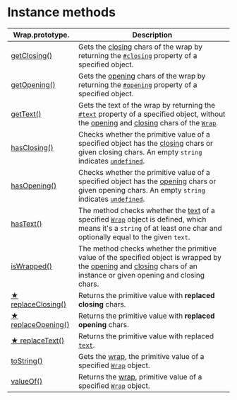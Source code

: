 # Instance methods

| Wrap.prototype.                         | Description                                                                                                                                                                                                                                                                                     |
| --------------------------------------- | ----------------------------------------------------------------------------------------------------------------------------------------------------------------------------------------------------------------------------------------------------------------------------------------------- |
| [getClosing()](getclosing.md)           | Gets the [closing](../../library/basic-concepts.md#closing) chars of the wrap by returning the [`#closing`](../instance-properties/#closing-closing) property of a specified object.                                                                                                            |
| [getOpening()](getopening.md)           | Gets the [opening](../../library/basic-concepts.md#opening) chars of the wrap by returning the [`#opening`](../instance-properties/#opening-opening) property of a specified object.                                                                                                            |
| [getText()](gettext.md)                 | Gets the text of the wrap by returning the [`#text`](../instance-properties/#text-text) property of a specified object, without the [opening](../instance-accessors/#wrap.prototype.opening) and [closing](../instance-accessors/#wrap.prototype.closing) chars of the [`Wrap`](../wrap.md).    |
| [hasClosing()](hasclosing.md)           | Checks whether the primitive value of a specified object has the [closing](../instance-accessors/#wrap.prototype.closing) chars or given closing chars. An empty `string` indicates [`undefined`](https://developer.mozilla.org/en-US/docs/Web/JavaScript/Reference/Global\_Objects/undefined). |
| [hasOpening()](hasopening.md)           | Checks whether the primitive value of a specified object has the [opening](../instance-accessors/#wrap.prototype.opening) chars or given opening chars. An empty `string` indicates [`undefined`](https://developer.mozilla.org/en-US/docs/Web/JavaScript/Reference/Global\_Objects/undefined). |
| [hasText()](hastext.md)                 | The method checks whether the [text](../instance-accessors/#wrap.prototype.text) of a specified [`Wrap`](../wrap.md) object is defined, which means it's a `string` of at least one char and optionally equal to the given `text`.                                                              |
| [isWrapped()](iswrapped.md)             | The method checks whether the primitive value of the specified object is wrapped by the [opening](../instance-accessors/#wrap.prototype.opening) and [closing](../instance-accessors/#wrap.prototype.closing) chars of an instance or given opening and closing chars.                          |
| [★ replaceClosing()](replaceclosing.md) | Returns the primitive value with **replaced** **closing** chars.                                                                                                                                                                                                                                |
| [★ replaceOpening()](replaceopening.md) | Returns the primitive value with **replaced** **opening** chars.                                                                                                                                                                                                                                |
| [★ replaceText()](replacetext.md)       | Returns the primitive value with replaced [`text`](../instance-accessors/text.md).                                                                                                                                                                                                              |
| [toString()](tostring.md)               | Gets the [wrap](../../library/basic-concepts.md#wrap), the primitive value of a specified [`Wrap`](../wrap.md) object.                                                                                                                                                                          |
| [valueOf()](valueof.md)                 | Returns the [wrap](../../library/basic-concepts.md#wrap), primitive value of a specified [`Wrap`](../wrap.md) object.                                                                                                                                                                           |
